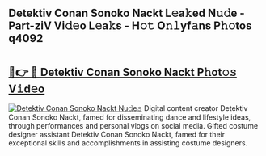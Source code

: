 ## Detektiv Conan Sonoko Nackt L𝚎a𝚔ed N𝚞𝚍e - Part-ziV Vi𝚍𝚎o L𝚎a𝚔s - H𝚘𝚝 O𝚗𝚕yf𝚊ns P𝚑𝚘tos q4092

# <h2><a href="http://kf6rmbz.oniu.top/?m=Detektiv+Conan+Sonoko+Nackt">🔗👉 🔴 Detektiv Conan Sonoko Nackt P𝚑ot𝚘𝚜 V𝚒d𝚎o</a></h2>

[![Detektiv Conan Sonoko Nackt Nu𝚍e𝚜](https://i.imgur.com/0qMVB7G.gif)](http://kf6rmbz.oniu.top/?m=Detektiv+Conan+Sonoko+Nackt)
Digital content creator Detektiv Conan Sonoko Nackt, famed for disseminating dance and lifestyle ideas, through performances and personal vlogs on social media. Gifted costume designer assistant Detektiv Conan Sonoko Nackt, famed for their exceptional skills and accomplishments in assisting costume designers.  
